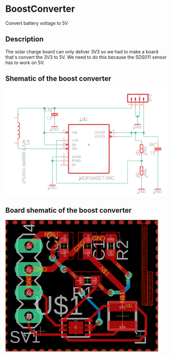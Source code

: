 # BoostConverter

Convert battery voltage to 5V

## Description

The solar charge board can only deliver 3V3 so we had to make a board that's convert the 3V3 to 5V. We need to do this because the SDS011 sensor has to work on 5V.

## Shematic of the boost converter

![shematic boost converter](/img/shematicBoostConverter.png)

## Board shematic of the boost converter

![board boost converter](/img/boardBoostConverter.png)
